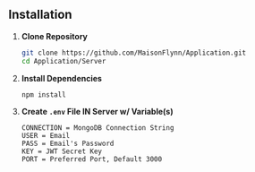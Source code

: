 ## Installation

1. **Clone Repository**
    ```sh
    git clone https://github.com/MaisonFlynn/Application.git
    cd Application/Server
    ```

2. **Install Dependencies**
    ```sh
    npm install
    ```

3. **Create `.env` File IN Server w/ Variable(s)**
    ```plaintext
    CONNECTION = MongoDB Connection String
    USER = Email
    PASS = Email's Password
    KEY = JWT Secret Key
    PORT = Preferred Port, Default 3000
    ```
